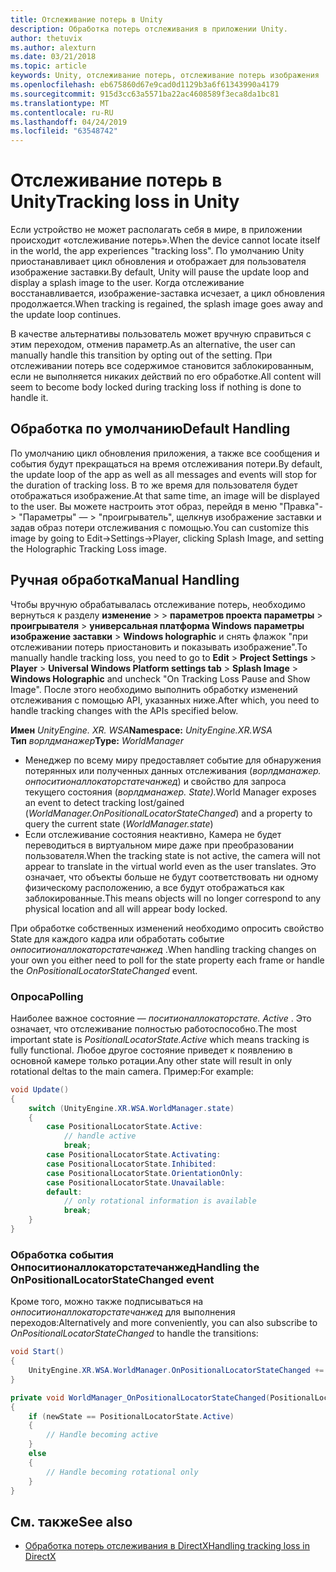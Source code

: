 ```yaml
---
title: Отслеживание потерь в Unity
description: Обработка потерь отслеживания в приложении Unity.
author: thetuvix
ms.author: alexturn
ms.date: 03/21/2018
ms.topic: article
keywords: Unity, отслеживание потерь, отслеживание потерь изображения
ms.openlocfilehash: eb675860d67e9cad0d1129b3a6f61343990a4179
ms.sourcegitcommit: 915d3cc63a5571ba22ac4608589f3eca8da1bc81
ms.translationtype: MT
ms.contentlocale: ru-RU
ms.lasthandoff: 04/24/2019
ms.locfileid: "63548742"
---
```

# <a name="tracking-loss-in-unity"></a><span data-ttu-id="9736d-104">Отслеживание потерь в Unity</span><span class="sxs-lookup"><span data-stu-id="9736d-104">Tracking loss in Unity</span></span>

<span data-ttu-id="9736d-105">Если устройство не может располагать себя в мире, в приложении происходит «отслеживание потерь».</span><span class="sxs-lookup"><span data-stu-id="9736d-105">When the device cannot locate itself in the world, the app experiences "tracking loss".</span></span> <span data-ttu-id="9736d-106">По умолчанию Unity приостанавливает цикл обновления и отображает для пользователя изображение заставки.</span><span class="sxs-lookup"><span data-stu-id="9736d-106">By default, Unity will pause the update loop and display a splash image to the user.</span></span> <span data-ttu-id="9736d-107">Когда отслеживание восстанавливается, изображение-заставка исчезает, а цикл обновления продолжается.</span><span class="sxs-lookup"><span data-stu-id="9736d-107">When tracking is regained, the splash image goes away and the update loop continues.</span></span>

<span data-ttu-id="9736d-108">В качестве альтернативы пользователь может вручную справиться с этим переходом, отменив параметр.</span><span class="sxs-lookup"><span data-stu-id="9736d-108">As an alternative, the user can manually handle this transition by opting out of the setting.</span></span> <span data-ttu-id="9736d-109">При отслеживании потерь все содержимое становится заблокированным, если не выполняется никаких действий по его обработке.</span><span class="sxs-lookup"><span data-stu-id="9736d-109">All content will seem to become body locked during tracking loss if nothing is done to handle it.</span></span>

## <a name="default-handling"></a><span data-ttu-id="9736d-110">Обработка по умолчанию</span><span class="sxs-lookup"><span data-stu-id="9736d-110">Default Handling</span></span>

<span data-ttu-id="9736d-111">По умолчанию цикл обновления приложения, а также все сообщения и события будут прекращаться на время отслеживания потери.</span><span class="sxs-lookup"><span data-stu-id="9736d-111">By default, the update loop of the app as well as all messages and events will stop for the duration of tracking loss.</span></span> <span data-ttu-id="9736d-112">В то же время для пользователя будет отображаться изображение.</span><span class="sxs-lookup"><span data-stu-id="9736d-112">At that same time, an image will be displayed to the user.</span></span> <span data-ttu-id="9736d-113">Вы можете настроить этот образ, перейдя в меню "Правка"-> "Параметры" — > "проигрыватель", щелкнув изображение заставки и задав образ потери отслеживания с помощью.</span><span class="sxs-lookup"><span data-stu-id="9736d-113">You can customize this image by going to Edit->Settings->Player, clicking Splash Image, and setting the Holographic Tracking Loss image.</span></span>

## <a name="manual-handling"></a><span data-ttu-id="9736d-114">Ручная обработка</span><span class="sxs-lookup"><span data-stu-id="9736d-114">Manual Handling</span></span>

<span data-ttu-id="9736d-115">Чтобы вручную обрабатывалась отслеживание потерь, необходимо вернуться к разделу **изменение** >  > **параметров проекта параметры** > **проигрывателя** > **универсальная платформа Windows параметры** **изображение заставки**  >  **Windows holographic** и снять флажок "при отслеживании потерь приостановить и показывать изображение".</span><span class="sxs-lookup"><span data-stu-id="9736d-115">To manually handle tracking loss, you need to go to **Edit** > **Project Settings** > **Player** > **Universal Windows Platform settings tab** > **Splash Image** > **Windows Holographic** and uncheck "On Tracking Loss Pause and Show Image".</span></span> <span data-ttu-id="9736d-116">После этого необходимо выполнить обработку изменений отслеживания с помощью API, указанных ниже.</span><span class="sxs-lookup"><span data-stu-id="9736d-116">After which, you need to handle tracking changes with the APIs specified below.</span></span>

<span data-ttu-id="9736d-117">**Имен** *UnityEngine. XR. WSA*</span><span class="sxs-lookup"><span data-stu-id="9736d-117">**Namespace:** *UnityEngine.XR.WSA*</span></span><br>
<span data-ttu-id="9736d-118">**Тип** *ворлдманажер*</span><span class="sxs-lookup"><span data-stu-id="9736d-118">**Type:** *WorldManager*</span></span>

* <span data-ttu-id="9736d-119">Менеджер по всему миру предоставляет событие для обнаружения потерянных или полученных данных отслеживания (*ворлдманажер. онпоситионаллокаторстатечанжед*) и свойство для запроса текущего состояния (*ворлдманажер. State).*</span><span class="sxs-lookup"><span data-stu-id="9736d-119">World Manager exposes an event to detect tracking lost/gained (*WorldManager.OnPositionalLocatorStateChanged*) and a property to query the current state (*WorldManager.state*)</span></span>
* <span data-ttu-id="9736d-120">Если отслеживание состояния неактивно, Камера не будет переводиться в виртуальном мире даже при преобразовании пользователя.</span><span class="sxs-lookup"><span data-stu-id="9736d-120">When the tracking state is not active, the camera will not appear to translate in the virtual world even as the user translates.</span></span> <span data-ttu-id="9736d-121">Это означает, что объекты больше не будут соответствовать ни одному физическому расположению, а все будут отображаться как заблокированные.</span><span class="sxs-lookup"><span data-stu-id="9736d-121">This means objects will no longer correspond to any physical location and all will appear body locked.</span></span>

<span data-ttu-id="9736d-122">При обработке собственных изменений необходимо опросить свойство State для каждого кадра или обработать событие *онпоситионаллокаторстатечанжед* .</span><span class="sxs-lookup"><span data-stu-id="9736d-122">When handling tracking changes on your own you either need to poll for the state property each frame or handle the *OnPositionalLocatorStateChanged* event.</span></span>

### <a name="polling"></a><span data-ttu-id="9736d-123">Опроса</span><span class="sxs-lookup"><span data-stu-id="9736d-123">Polling</span></span>

<span data-ttu-id="9736d-124">Наиболее важное состояние — *поситионаллокаторстате. Active* . Это означает, что отслеживание полностью работоспособно.</span><span class="sxs-lookup"><span data-stu-id="9736d-124">The most important state is *PositionalLocatorState.Active* which means tracking is fully functional.</span></span> <span data-ttu-id="9736d-125">Любое другое состояние приведет к появлению в основной камере только ротации.</span><span class="sxs-lookup"><span data-stu-id="9736d-125">Any other state will result in only rotational deltas to the main camera.</span></span> <span data-ttu-id="9736d-126">Пример:</span><span class="sxs-lookup"><span data-stu-id="9736d-126">For example:</span></span>

```cs
void Update()
{
    switch (UnityEngine.XR.WSA.WorldManager.state)
    {
        case PositionalLocatorState.Active:
            // handle active
            break;
        case PositionalLocatorState.Activating:
        case PositionalLocatorState.Inhibited:
        case PositionalLocatorState.OrientationOnly:
        case PositionalLocatorState.Unavailable:
        default:
            // only rotational information is available
            break;
    }
}
```

### <a name="handling-the-onpositionallocatorstatechanged-event"></a><span data-ttu-id="9736d-127">Обработка события Онпоситионаллокаторстатечанжед</span><span class="sxs-lookup"><span data-stu-id="9736d-127">Handling the OnPositionalLocatorStateChanged event</span></span>

<span data-ttu-id="9736d-128">Кроме того, можно также подписываться на *онпоситионаллокаторстатечанжед* для выполнения переходов:</span><span class="sxs-lookup"><span data-stu-id="9736d-128">Alternatively and more conveniently, you can also subscribe to *OnPositionalLocatorStateChanged* to handle the transitions:</span></span>

```cs
void Start()
{
    UnityEngine.XR.WSA.WorldManager.OnPositionalLocatorStateChanged += WorldManager_OnPositionalLocatorStateChanged;
}

private void WorldManager_OnPositionalLocatorStateChanged(PositionalLocatorState oldState, PositionalLocatorState newState)
{
    if (newState == PositionalLocatorState.Active)
    {
        // Handle becoming active
    }
    else
    {
        // Handle becoming rotational only
    }
}
```

## <a name="see-also"></a><span data-ttu-id="9736d-129">См. также</span><span class="sxs-lookup"><span data-stu-id="9736d-129">See also</span></span>
* [<span data-ttu-id="9736d-130">Обработка потерь отслеживания в DirectX</span><span class="sxs-lookup"><span data-stu-id="9736d-130">Handling tracking loss in DirectX</span></span>](coordinate-systems-in-directx.md#handling-tracking-loss)
